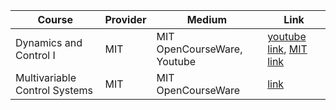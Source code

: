 | Course | Provider  | Medium | Link |
|---------|--------|-----------------|-----------------|
|Dynamics and Control I| MIT|MIT OpenCourseWare, Youtube |[youtube link](https://www.youtube.com/watch?v=K_6tRupDxF4&list=PLUl4u3cNGP625kC6m4A452AAK35yvDXha&pp=iAQB), [MIT link](https://ocw.mit.edu/courses/2-003j-dynamics-and-control-i-fall-2007/pages/syllabus/)|
| Multivariable Control Systems | MIT |MIT OpenCourseWare|[link](https://ocw.mit.edu/courses/6-245-multivariable-control-systems-spring-2004/)|
